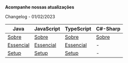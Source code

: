 **Acompanhe nossas atualizações**

Changelog - 01/02/2023

| Java| JavaScript |TypeScript|C#-Sharp|
|-----|------------|----------|--------|
|[Sobre](/topicos/linguagens/java/sobre.html)|[Sobre](/topicos/linguagens/java/sobre.html)|[Sobre](/topicos/linguagens/typescript/sobre.html)|[Sobre](/topicos/linguagens/c-sharp/sobre.html)|
|[Essencial](/topicos/linguagens/java/essencial.html)|[Essencial](/topicos/linguagens/javascript/essencial.html)|[Essencial](/topicos/linguagens/typescript/essencial.html)|-|
|[Setup](/topicos/linguagens/java/setup.html)|[Setup](/topicos/linguagens/javascript/setup.html)|[Setup](/topicos/linguagens/typescript/setup.html)|-|

